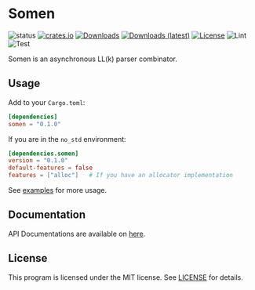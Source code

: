 # Somen
![status](https://img.shields.io/badge/status-Active-brightgreen?style=flat-square)
[![crates.io](https://img.shields.io/crates/v/somen?style=flat-square)](https://crates.io/crates/somen)
[![Downloads](https://img.shields.io/crates/d/somen?style=flat-square)](https://crates.io/crates/somen)
[![Downloads (latest)](https://img.shields.io/crates/dv/somen?style=flat-square)](https://crates.io/crates/somen)
[![License](https://img.shields.io/crates/l/somen?style=flat-square)](https://github.com/watcol/somen/blob/main/LICENSE)
![Lint](https://img.shields.io/github/workflow/status/watcol/somen/Lint?label=lint&style=flat-square)
![Test](https://img.shields.io/github/workflow/status/watcol/somen/Test?label=test&style=flat-square)

Somen is an asynchronous LL(k) parser combinator.

## Usage
Add to your `Cargo.toml`:
```toml
[dependencies]
somen = "0.1.0"
```

If you are in the `no_std` environment:
```toml
[dependencies.somen]
version = "0.1.0"
default-features = false
features = ["alloc"]   # If you have an allocator implementation
```

See [examples](https://github.com/watcol/somen/blob/main/examples) for more usage.

## Documentation
API Documentations are available on [here](https://docs.rs/somen).

## License
This program is licensed under the MIT license.
See [LICENSE](https://github.com/watcol/somen/blob/main/LICENSE) for details.
